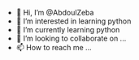 - 👋 Hi, I’m @AbdoulZeba
- 👀 I’m interested in learning python
- 🌱 I’m currently learning python 
- 💞️ I’m looking to collaborate on ...
- 📫 How to reach me ...

<!---
AbdoulZeba/AbdoulZeba is a ✨ special ✨ repository because its `README.md` (this file) appears on your GitHub profile.
You can click the Preview link to take a look at your changes.
--->
